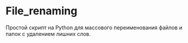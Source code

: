 # File_renaming
Простой скрипт на Python для массового переименования файлов и папок с удалением лишних слов.
